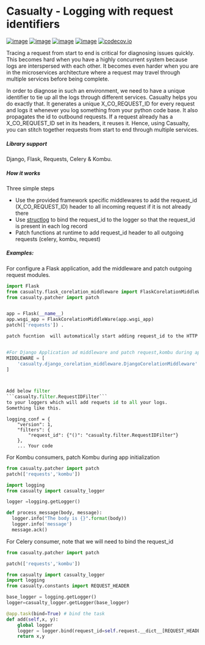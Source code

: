 # Casualty - Logging with request identifiers
[![image](https://img.shields.io/pypi/v/casualty.svg)](https://pypi.org/project/casualty/)
[![image](https://img.shields.io/pypi/l/casualty.svg)](https://pypi.org/project/casualty/)
[![image](https://img.shields.io/pypi/pyversions/casualty.svg)](https://pypi.org/project/casualty/)
[![image](https://img.shields.io/github/contributors/treebohotels/casualty.svg)](https://github.com/treebohotels/casualty/graphs/contributors)
[![codecov.io](https://codecov.io/github/treebohotels/casualty/coverage.svg?branch=master)](https://codecov.io/github/treebohotels/casualty)



Tracing a request from start to end is critical for diagnosing issues quickly. This becomes hard when you have a highly
concurrent system because logs are interspersed with each other. It becomes even harder when you are in the microservices
architecture where a request may travel through multiple services before being complete. 

In order to diagnose in such an environment, we need to have a unique identifier to tie up all the logs through different
services. Casualty helps you do exactly that. It generates a unique X_CO_REQUEST_ID for every request and logs it whenever
you log something from your python code base. It also propagates the id to outbound requests. If a request already has 
a X_CO_REQUEST_ID set in its headers, it reuses it. Hence, using Casualty, you can stitch together requests from start 
to end through multiple services.

##### Library support
Django, Flask, Requests, Celery & Kombu. 

##### How it works
Three simple steps
-   Use the provided framework specific middlewares to add the request_id (X_CO_REQUEST_ID) header to all incoming request if it is not already there
-   Use [structlog](https://github.com/hynek/structlog) to bind the request_id to the logger so that the request_id is present in each log record
-   Patch functions at runtime to add request_id header to all outgoing requests (celery, kombu, request)



##### Examples:
For configure a Flask application, add the middleware and patch outgoing request modules.
```python
import Flask
from casualty.flask_corelation_middleware import FlaskCorelationMiddleWare
from casualty.patcher import patch


app = Flask(__name__)
app.wsgi_app = FlaskCorelationMiddleWare(app.wsgi_app)
patch(['requests']) .

patch fucntion  will automatically start adding request_id to the HTTP headers of all outbound requests.


#For Django Application ad middleware and patch request,kombu during app initialization
MIDDLEWARE = [
    'casualty.django_corelation_middleware.DjangoCorelationMiddleware' . #Use DjangoCorelationOldMiddleware for older style of Django middleware
]



Add below filter 
```casualty.filter.RequestIDFilter```
to your loggers which will add requets id to all your logs.
Something like this.
```
    logging_conf = {
        "version": 1,
        "filters": {
            "request_id": {"()": "casualty.filter.RequestIDFilter"}
        },
        ... Your code

For Kombu consumers, patch Kombu during app initialization

```python
from casualty.patcher import patch 
patch(['requests','kombu']) 
```


```python
import logging
from casualty import casualty_logger

logger =logging.getLogger()

def process_message(body, message):
  logger.info("The body is {}".format(body))
  logger.info('message')
  message.ack()
```

For Celery consumer, note that we will need to bind the request_id 

```python
from casualty.patcher import patch 

patch(['requests','kombu']) 
```

```python
from casualty import casualty_logger
import logging
from casualty.constants import REQUEST_HEADER

base_logger = logging.getLogger()
logger=casualty_logger.getLogger(base_logger)

@app.task(bind=True) # bind the task
def add(self,x, y):
    global logger
    logger = logger.bind(request_id=self.request.__dict__[REQUEST_HEADER])
    return x,y
```



